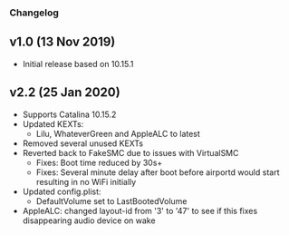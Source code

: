 ### Changelog
## v1.0 (13 Nov 2019)
  - Initial release based on 10.15.1

## v2.2 (25 Jan 2020)
  - Supports Catalina 10.15.2
  - Updated KEXTs:
    - Lilu, WhateverGreen and AppleALC to latest
  - Removed several unused KEXTs
  - Reverted back to FakeSMC due to issues with VirtualSMC
    - Fixes: Boot time reduced by 30s+
    - Fixes: Several minute delay after boot before airportd would start resulting in no WiFi initially
  - Updated config.plist:
    - DefaultVolume set to LastBootedVolume
  - AppleALC: changed layout-id from '3' to '47' to see if this fixes disappearing audio device on wake
